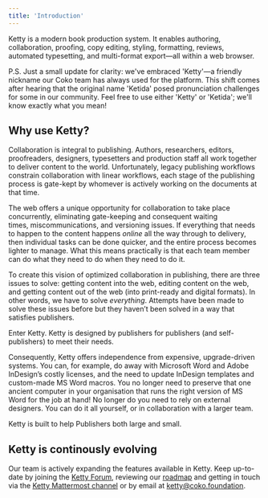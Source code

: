 ```yaml
---
title: 'Introduction'
---
```


Ketty is a modern book production system. It enables authoring, collaboration, proofing, copy editing, styling, formatting, reviews, automated typesetting, and multi-format export—all within a web browser.

P.S. Just a small update for clarity: we've embraced 'Ketty'—a friendly nickname our Coko team has always used for the platform. This shift comes after hearing that the original name 'Ketida' posed pronunciation challenges for some in our community. Feel free to use either 'Ketty' or 'Ketida'; we'll know exactly what you mean!

## Why use Ketty?

Collaboration is integral to publishing. Authors, researchers, editors, proofreaders, designers, typesetters and production staff all work together to deliver content to the world. Unfortunately, legacy publishing workflows constrain collaboration with linear workflows, each stage of the publishing process is gate-kept by whomever is actively working on the documents at that time.

The web offers a unique opportunity for collaboration to take place concurrently, eliminating gate-keeping and consequent waiting times, miscommunications, and versioning issues. If everything that needs to happen to the content happens _online_ all the way through to delivery, then individual tasks can be done quicker, and the entire process becomes lighter to manage. What this means practically is that each team member can do what they need to do when they need to do it.

To create this vision of optimized collaboration in publishing, there are three issues to solve: getting content into the web, editing content on the web, and getting content out of the web (into print-ready and digital formats). In other words, we have to solve _everything_. Attempts have been made to solve these issues before but they haven’t been solved in a way that satisfies publishers.

Enter Ketty. Ketty is designed by publishers for publishers (and self-publishers) to meet their needs.

Consequently, Ketty offers independence from expensive, upgrade-driven systems. You can, for example, do away with Microsoft Word and Adobe InDesign’s costly licenses, and the need to update InDesign templates and custom-made MS Word macros. You no longer need to preserve that one ancient computer in your organisation that runs the right version of MS Word for the job at hand! No longer do you need to rely on external designers. You can do it all yourself, or in collaboration with a larger team.

Ketty is built to help Publishers both large and small.

## Ketty is continously evolving

Our team is actively expanding the features available in Ketty. Keep up-to-date by joining the [Ketty Forum](https://forum.ketty.community/), reviewing our [roadmap](https://miro.com/app/board/uXjVP89vFkc=/?share_link_id=340765697607) and getting in touch via the [Ketty Mattermost channel](https://mattermost.coko.foundation/coko/channels/ketty) or by email at ketty@coko.foundation.
